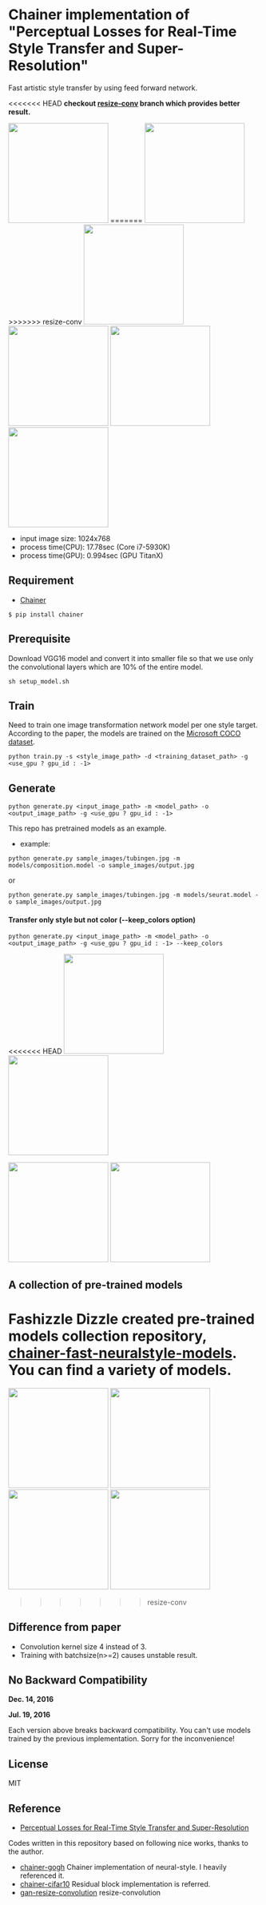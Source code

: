 # Chainer implementation of "Perceptual Losses for Real-Time Style Transfer and Super-Resolution"
Fast artistic style transfer by using feed forward network.

<<<<<<< HEAD
**checkout [resize-conv](https://github.com/yusuketomoto/chainer-fast-neuralstyle/tree/resize-conv) branch which provides better result.**

<img src="https://raw.githubusercontent.com/yusuketomoto/chainer-fast-neuralstyle/master/sample_images/tubingen.jpg" height="200px">
=======
<img src="https://raw.githubusercontent.com/yusuketomoto/chainer-fast-neuralstyle/resize-conv/sample_images/tubingen.jpg" height="200px">
>>>>>>> resize-conv

<img src="https://raw.githubusercontent.com/yusuketomoto/chainer-fast-neuralstyle/resize-conv/sample_images/style_1.png" height="200px">
<img src="https://raw.githubusercontent.com/yusuketomoto/chainer-fast-neuralstyle/resize-conv/sample_images/output_1.jpg" height="200px">

<img src="https://raw.githubusercontent.com/yusuketomoto/chainer-fast-neuralstyle/resize-conv/sample_images/style_2.png" height="200px">
<img src="https://raw.githubusercontent.com/yusuketomoto/chainer-fast-neuralstyle/resize-conv/sample_images/output_2.jpg" height="200px">

- input image size: 1024x768
- process time(CPU): 17.78sec (Core i7-5930K)
- process time(GPU): 0.994sec (GPU TitanX)


## Requirement
- [Chainer](https://github.com/pfnet/chainer)
```
$ pip install chainer
```

## Prerequisite
Download VGG16 model and convert it into smaller file so that we use only the convolutional layers which are 10% of the entire model.
```
sh setup_model.sh
```

## Train
Need to train one image transformation network model per one style target.
According to the paper, the models are trained on the [Microsoft COCO dataset](http://mscoco.org/dataset/#download).
```
python train.py -s <style_image_path> -d <training_dataset_path> -g <use_gpu ? gpu_id : -1>
```

## Generate
```
python generate.py <input_image_path> -m <model_path> -o <output_image_path> -g <use_gpu ? gpu_id : -1>
```

This repo has pretrained models as an example.

- example:
```
python generate.py sample_images/tubingen.jpg -m models/composition.model -o sample_images/output.jpg
```
or
```
python generate.py sample_images/tubingen.jpg -m models/seurat.model -o sample_images/output.jpg
```

#### Transfer only style but not color (**--keep_colors option**)
`python generate.py <input_image_path> -m <model_path> -o <output_image_path> -g <use_gpu ? gpu_id : -1> --keep_colors`

<<<<<<< HEAD
<img src="https://raw.githubusercontent.com/yusuketomoto/chainer-fast-neuralstyle/master/sample_images/output_1.jpg" height="200px">
<img src="https://raw.githubusercontent.com/yusuketomoto/chainer-fast-neuralstyle/master/sample_images/output_keep_colors_1.jpg" height="200px">

<img src="https://raw.githubusercontent.com/yusuketomoto/chainer-fast-neuralstyle/master/sample_images/output_2.jpg" height="200px">
<img src="https://raw.githubusercontent.com/yusuketomoto/chainer-fast-neuralstyle/master/sample_images/output_keep_colors_2.jpg" height="200px">


## A collection of pre-trained models
Fashizzle Dizzle created pre-trained models collection repository, [chainer-fast-neuralstyle-models](https://github.com/gafr/chainer-fast-neuralstyle-models). You can find a variety of models.
=======
<img src="https://raw.githubusercontent.com/yusuketomoto/chainer-fast-neuralstyle/resize-conv/sample_images/output_1.jpg" height="200px">
<img src="https://raw.githubusercontent.com/yusuketomoto/chainer-fast-neuralstyle/resize-conv/sample_images/output_keep_colors_1.jpg" height="200px">

<img src="https://raw.githubusercontent.com/yusuketomoto/chainer-fast-neuralstyle/resize-conv/sample_images/output_2.jpg" height="200px">
<img src="https://raw.githubusercontent.com/yusuketomoto/chainer-fast-neuralstyle/resize-conv/sample_images/output_keep_colors_2.jpg" height="200px">

>>>>>>> resize-conv

## Difference from paper
- Convolution kernel size 4 instead of 3.
- Training with batchsize(n>=2) causes unstable result.

## No Backward Compatibility
**Dec. 14, 2016**

**Jul. 19, 2016**

Each version above breaks backward compatibility. You can't use models trained by the previous implementation. Sorry for the inconvenience!

## License
MIT

## Reference
- [Perceptual Losses for Real-Time Style Transfer and Super-Resolution](http://arxiv.org/abs/1603.08155)

Codes written in this repository based on following nice works, thanks to the author.

- [chainer-gogh](https://github.com/mattya/chainer-gogh.git) Chainer implementation of neural-style. I heavily referenced it.
- [chainer-cifar10](https://github.com/mitmul/chainer-cifar10) Residual block implementation is referred.
- [gan-resize-convolution](https://github.com/hvy/gan-resize-convolution) resize-convolution

